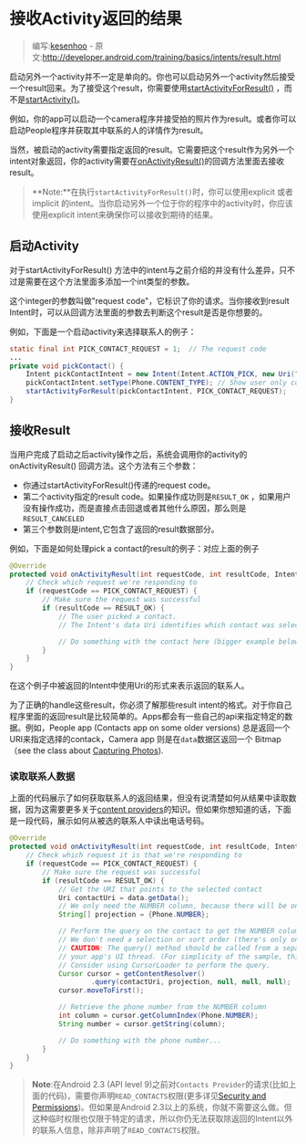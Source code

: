 # 接收Activity返回的结果

> 编写:[kesenhoo](https://github.com/kesenhoo) - 原文:<http://developer.android.com/training/basics/intents/result.html>

启动另外一个activity并不一定是单向的。你也可以启动另外一个activity然后接受一个result回来。为了接受这个result，你需要使用<a href="http://developer.android.com/reference/android/app/Activity.html#startActivityForResult(android.content.Intent, int)">startActivityForResult()</a> ，而不是<a href="http://developer.android.com/reference/android/app/Activity.html#startActivity(android.content.Intent)">startActivity()</a>。

例如，你的app可以启动一个camera程序并接受拍的照片作为result。或者你可以启动People程序并获取其中联系的人的详情作为result。

当然，被启动的activity需要指定返回的result。它需要把这个result作为另外一个intent对象返回，你的activity需要在<a href="http://developer.android.com/reference/android/app/Activity.html#onActivityResult(int, int, android.content.Intent)">onActivityResult()</a>的回调方法里面去接收result。

> **Note:**在执行`startActivityForResult()`时，你可以使用explicit 或者 implicit 的intent。当你启动另外一个位于你的程序中的activity时，你应该使用explicit intent来确保你可以接收到期待的结果。

<!-- more -->

## 启动Activity

对于startActivityForResult() 方法中的intent与之前介绍的并没有什么差异，只不过是需要在这个方法里面多添加一个int类型的参数。

这个integer的参数叫做"request code"，它标识了你的请求。当你接收到result Intent时，可以从回调方法里面的参数去判断这个result是否是你想要的。

例如，下面是一个启动activity来选择联系人的例子：

```java
static final int PICK_CONTACT_REQUEST = 1;  // The request code
...
private void pickContact() {
    Intent pickContactIntent = new Intent(Intent.ACTION_PICK, new Uri("content://contacts"));
    pickContactIntent.setType(Phone.CONTENT_TYPE); // Show user only contacts w/ phone numbers
    startActivityForResult(pickContactIntent, PICK_CONTACT_REQUEST);
}
```

## 接收Result

当用户完成了启动之后activity操作之后，系统会调用你的activity的onActivityResult() 回调方法。这个方法有三个参数：

* 你通过startActivityForResult()传递的request code。
* 第二个activity指定的result code。如果操作成功则是`RESULT_OK` ，如果用户没有操作成功，而是直接点击回退或者其他什么原因，那么则是`RESULT_CANCELED`
* 第三个参数则是intent,它包含了返回的result数据部分。

例如，下面是如何处理pick a contact的result的例子：对应上面的例子

```java
@Override
protected void onActivityResult(int requestCode, int resultCode, Intent data) {
    // Check which request we're responding to
    if (requestCode == PICK_CONTACT_REQUEST) {
        // Make sure the request was successful
        if (resultCode == RESULT_OK) {
            // The user picked a contact.
            // The Intent's data Uri identifies which contact was selected.

            // Do something with the contact here (bigger example below)
        }
    }
}
```

在这个例子中被返回的Intent中使用Uri的形式来表示返回的联系人。

为了正确的handle这些result，你必须了解那些result intent的格式。对于你自己程序里面的返回result是比较简单的。Apps都会有一些自己的api来指定特定的数据。例如，People app (Contacts app on some older versions) 总是返回一个URI来指定选择的contack，Camera app 则是在`data`数据区返回一个 Bitmap （see the class about [Capturing Photos](http://developer.android.com/training/camera/index.html)).

### 读取联系人数据

上面的代码展示了如何获取联系人的返回结果，但没有说清楚如何从结果中读取数据，因为这需要更多关于[content providers](http://developer.android.com/guide/topics/providers/content-providers.html)的知识。但如果你想知道的话，下面是一段代码，展示如何从被选的联系人中读出电话号码。

```java
@Override
protected void onActivityResult(int requestCode, int resultCode, Intent data) {
    // Check which request it is that we're responding to
    if (requestCode == PICK_CONTACT_REQUEST) {
        // Make sure the request was successful
        if (resultCode == RESULT_OK) {
            // Get the URI that points to the selected contact
            Uri contactUri = data.getData();
            // We only need the NUMBER column, because there will be only one row in the result
            String[] projection = {Phone.NUMBER};

            // Perform the query on the contact to get the NUMBER column
            // We don't need a selection or sort order (there's only one result for the given URI)
            // CAUTION: The query() method should be called from a separate thread to avoid blocking
            // your app's UI thread. (For simplicity of the sample, this code doesn't do that.)
            // Consider using CursorLoader to perform the query.
            Cursor cursor = getContentResolver()
                    .query(contactUri, projection, null, null, null);
            cursor.moveToFirst();

            // Retrieve the phone number from the NUMBER column
            int column = cursor.getColumnIndex(Phone.NUMBER);
            String number = cursor.getString(column);

            // Do something with the phone number...
        }
    }
}
```

> **Note**:在Android 2.3 (API level 9)之前对`Contacts Provider`的请求(比如上面的代码)，需要你声明`READ_CONTACTS`权限(更多详见[Security and Permissions](http://developer.android.com/guide/topics/security/security.html))。但如果是Android 2.3以上的系统，你就不需要这么做。但这种临时权限也仅限于特定的请求，所以你仍无法获取除返回的Intent以外的联系人信息，除非声明了`READ_CONTACTS`权限。
